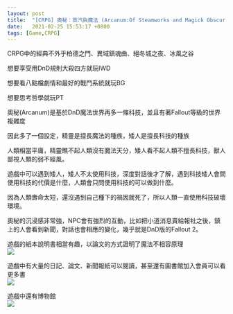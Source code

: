 ```yaml
---
layout: post
title:  "[CRPG] 奧秘：蒸汽與魔法 (Arcanum:Of Steamworks and Magick Obscura)"
date:   2021-02-25 15:53:17 +0800
tags: [Game,CRPG]
---
```


CRPG中的經典不外乎柏德之門、異域鎮魂曲、絕冬城之夜、冰風之谷

想要享受用DnD規則大殺四方就玩IWD

想要看八點檔劇情和最好的戰鬥系統就玩BG

想要思考哲學就玩PT

  

奧秘(Arcanum)是基於DnD魔法世界再多一條科技，並且有著Fallout等級的世界複雜度

因此多了一個設定，精靈是擅長魔法的種族，矮人是擅長科技的種族

人類相當平庸，精靈瞧不起人類沒有魔法天分，矮人看不起人類不擅長科技，獸人鄙視人類的弱不經風。

遊戲中可以遇到矮人，矮人不太使用科技，深度對話後才了解，遇到科技矮人會問使用科技的代價是什麼，人類會只問使用科技的可以做到什麼。

因為人類壽命太短，還沒遇到自己種下的禍因就死了，所以人類一直使用科技破壞環境。

 

奧秘的沉浸感非常強，NPC會有強烈的互動，比如把小道消息賣給報社之後，鎮上的人會看到新聞，對話也會相應的變化，幾乎就是DnD版的Fallout 2。

 

遊戲的紙本說明書相當有趣，以論文的方式證明了魔法不相容原理  
![](/Images/Game/Arcanum/說明書.PNG)


遊戲中有大量的日記、論文、新聞報紙可以閱讀，甚至還有圖書館加入會員可以看更多書  
![](/Images/Game/Arcanum/圖書館.png)

遊戲中還有博物館  
![](/Images/Game/Arcanum/博物館.png)